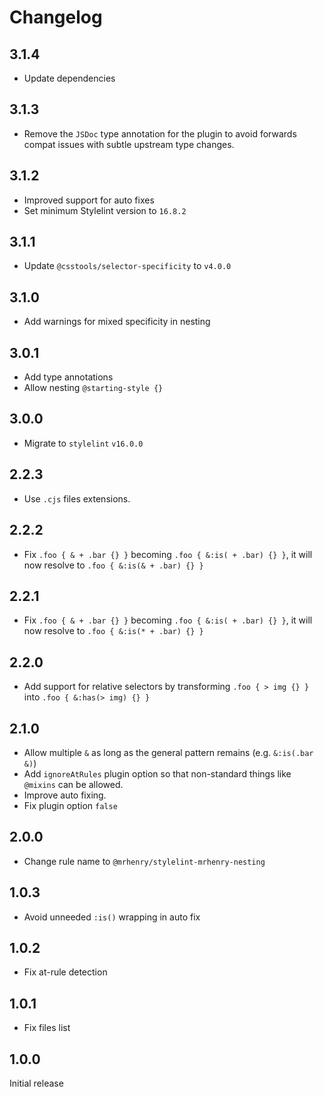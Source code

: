 # Changelog

## 3.1.4

- Update dependencies

## 3.1.3

- Remove the `JSDoc` type annotation for the plugin to avoid forwards compat issues with subtle upstream type changes.

## 3.1.2

- Improved support for auto fixes
- Set minimum Stylelint version to `16.8.2`

## 3.1.1

- Update `@csstools/selector-specificity` to `v4.0.0`

## 3.1.0

- Add warnings for mixed specificity in nesting

## 3.0.1

- Add type annotations
- Allow nesting `@starting-style {}`

## 3.0.0

 - Migrate to `stylelint` `v16.0.0`

## 2.2.3

- Use `.cjs` files extensions.

## 2.2.2

- Fix `.foo { & + .bar {} }` becoming `.foo { &:is( + .bar) {} }`, it will now resolve to `.foo { &:is(& + .bar) {} }`

## 2.2.1

- Fix `.foo { & + .bar {} }` becoming `.foo { &:is( + .bar) {} }`, it will now resolve to `.foo { &:is(* + .bar) {} }`

## 2.2.0

- Add support for relative selectors by transforming `.foo { > img {} }` into `.foo { &:has(> img) {} }`

## 2.1.0

- Allow multiple `&` as long as the general pattern remains (e.g. `&:is(.bar &)`)
- Add `ignoreAtRules` plugin option so that non-standard things like `@mixins` can be allowed.
- Improve auto fixing.
- Fix plugin option `false`

## 2.0.0

- Change rule name to `@mrhenry/stylelint-mrhenry-nesting`

## 1.0.3

- Avoid unneeded `:is()` wrapping in auto fix

## 1.0.2

- Fix at-rule detection

## 1.0.1

- Fix files list

## 1.0.0

Initial release
